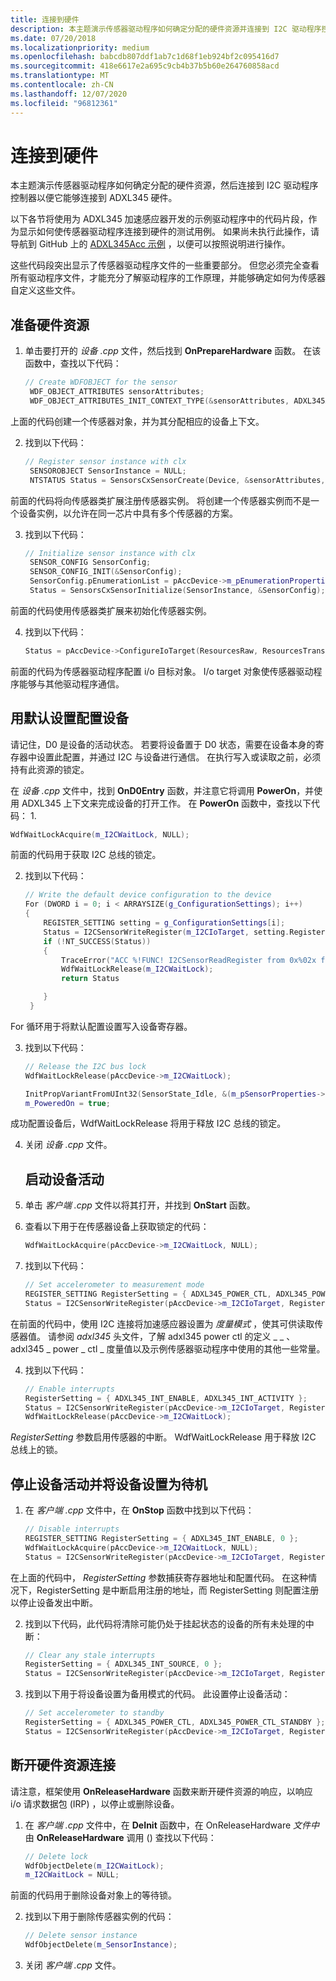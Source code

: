 ```yaml
---
title: 连接到硬件
description: 本主题演示传感器驱动程序如何确定分配的硬件资源并连接到 I2C 驱动程序控制器。
ms.date: 07/20/2018
ms.localizationpriority: medium
ms.openlocfilehash: babcdb807ddf1ab7c1d68f1eb924bf2c095416d7
ms.sourcegitcommit: 418e6617e2a695c9cb4b37b5b60e264760858acd
ms.translationtype: MT
ms.contentlocale: zh-CN
ms.lasthandoff: 12/07/2020
ms.locfileid: "96812361"
---
```

# <a name="connect-to-hardware"></a>连接到硬件


本主题演示传感器驱动程序如何确定分配的硬件资源，然后连接到 I2C 驱动程序控制器以便它能够连接到 ADXL345 硬件。

以下各节将使用为 ADXL345 加速感应器开发的示例驱动程序中的代码片段，作为显示如何使传感器驱动程序连接到硬件的测试用例。 如果尚未执行此操作，请导航到 GitHub 上的 [ADXL345Acc 示例](https://github.com/Microsoft/Windows-driver-samples/tree/1fbea08887e10e087c3f6bb0be8968e29e20cc84/sensors/ADXL345Acc) ，以便可以按照说明进行操作。

这些代码段突出显示了传感器驱动程序文件的一些重要部分。 但您必须完全查看所有驱动程序文件，才能充分了解驱动程序的工作原理，并能够确定如何为传感器自定义这些文件。

## <a name="prepare-hardware-resources"></a>准备硬件资源


1. 单击要打开的 *设备 .cpp* 文件，然后找到 **OnPrepareHardware** 函数。 在该函数中，查找以下代码：
   ```cpp
   // Create WDFOBJECT for the sensor
    WDF_OBJECT_ATTRIBUTES sensorAttributes;
    WDF_OBJECT_ATTRIBUTES_INIT_CONTEXT_TYPE(&sensorAttributes, ADXL345AccDevice);
   ```

上面的代码创建一个传感器对象，并为其分配相应的设备上下文。

2. 找到以下代码：
   ```cpp
   // Register sensor instance with clx
    SENSOROBJECT SensorInstance = NULL;
    NTSTATUS Status = SensorsCxSensorCreate(Device, &sensorAttributes, &SensorInstance);
   ```

前面的代码将向传感器类扩展注册传感器实例。 将创建一个传感器实例而不是一个设备实例，以允许在同一芯片中具有多个传感器的方案。

3. 找到以下代码：
   ```cpp
   // Initialize sensor instance with clx
    SENSOR_CONFIG SensorConfig;
    SENSOR_CONFIG_INIT(&SensorConfig);
    SensorConfig.pEnumerationList = pAccDevice->m_pEnumerationProperties;
    Status = SensorsCxSensorInitialize(SensorInstance, &SensorConfig);
   ```

前面的代码使用传感器类扩展来初始化传感器实例。

4. 找到以下代码：
   ```cpp
   Status = pAccDevice->ConfigureIoTarget(ResourcesRaw, ResourcesTranslated);
   ```

前面的代码为传感器驱动程序配置 i/o 目标对象。 I/o target 对象使传感器驱动程序能够与其他驱动程序通信。

## <a name="configure-the-device-with-default-settings"></a>用默认设置配置设备


请记住，D0 是设备的活动状态。 若要将设备置于 D0 状态，需要在设备本身的寄存器中设置此配置，并通过 I2C 与设备进行通信。 在执行写入或读取之前，必须持有此资源的锁定。

在 *设备 .cpp* 文件中，找到 **OnD0Entry** 函数，并注意它将调用 **PowerOn**，并使用 ADXL345 上下文来完成设备的打开工作。 在 **PowerOn** 函数中，查找以下代码：
1.
```cpp
WdfWaitLockAcquire(m_I2CWaitLock, NULL);
```

前面的代码用于获取 I2C 总线的锁定。

2. 找到以下代码：
   ```cpp
   // Write the default device configuration to the device
   For (DWORD i = 0; i < ARRAYSIZE(g_ConfigurationSettings); i++)
   {
       REGISTER_SETTING setting = g_ConfigurationSettings[i];
       Status = I2CSensorWriteRegister(m_I2CIoTarget, setting.Register, &setting.Value, sizeof(setting.Value));
       if (!NT_SUCCESS(Status))
       {
           TraceError("ACC %!FUNC! I2CSensorReadRegister from 0x%02x failed! %!STATUS!", setting.Register, Status);
           WdfWaitLockRelease(m_I2CWaitLock);
           return Status

       }
    }
   ```

For 循环用于将默认配置设置写入设备寄存器。

3. 找到以下代码：
   ```cpp
   // Release the I2C bus lock
   WdfWaitLockRelease(pAccDevice->m_I2CWaitLock);

   InitPropVariantFromUInt32(SensorState_Idle, &(m_pSensorProperties->List[SENSOR_PROPERTY_STATE].Value));
   m_PoweredOn = true;
   ```

成功配置设备后，WdfWaitLockRelease 将用于释放 I2C 总线的锁定。

4. 关闭 *设备 .cpp* 文件。
   ## <a name="start-the-device-activity"></a>启动设备活动


5. 单击 *客户端 .cpp* 文件以将其打开，并找到 **OnStart** 函数。
6. 查看以下用于在传感器设备上获取锁定的代码：
   ```cpp
   WdfWaitLockAcquire(pAccDevice->m_I2CWaitLock, NULL);
   ```

7. 找到以下代码：
   ```cpp
   // Set accelerometer to measurement mode
   REGISTER_SETTING RegisterSetting = { ADXL345_POWER_CTL, ADXL345_POWER_CTL_MEASURE };
   Status = I2CSensorWriteRegister(pAccDevice->m_I2CIoTarget, RegisterSetting.Register, &RegisterSetting.Value, sizeof(RegisterSetting.Value));
   ```

在前面的代码中，使用 I2C 连接将加速感应器设置为 *度量模式* ，使其可供读取传感器值。 请参阅 *adxl345* 头文件，了解 adxl345 power ctl 的定义 \_ \_ 、adxl345 \_ power \_ ctl \_ 度量值以及示例传感器驱动程序中使用的其他一些常量。

4. 找到以下代码：
   ```cpp
   // Enable interrupts
   RegisterSetting = { ADXL345_INT_ENABLE, ADXL345_INT_ACTIVITY };
   Status = I2CSensorWriteRegister(pAccDevice->m_I2CIoTarget, RegisterSetting.Register, &RegisterSetting.Value, sizeof(RegisterSetting.Value));
   WdfWaitLockRelease(pAccDevice->m_I2CWaitLock);
   ```

*RegisterSetting* 参数启用传感器的中断。 WdfWaitLockRelease 用于释放 I2C 总线上的锁。

## <a name="stop-the-device-activity-and-set-device-to-standby"></a>停止设备活动并将设备设置为待机


1. 在 *客户端 .cpp* 文件中，在 **OnStop** 函数中找到以下代码：
   ```cpp
   // Disable interrupts
   REGISTER_SETTING RegisterSetting = { ADXL345_INT_ENABLE, 0 };
   WdfWaitLockAcquire(pAccDevice->m_I2CWaitLock, NULL);
   Status = I2CSensorWriteRegister(pAccDevice->m_I2CIoTarget, RegisterSetting.Register, &RegisterSetting.Value, sizeof(RegisterSetting.Value));
   ```

在上面的代码中， *RegisterSetting* 参数捕获寄存器地址和配置代码。 在这种情况下，RegisterSetting 是中断启用注册的地址，而 RegisterSetting 则配置注册以停止设备发出中断。

2. 找到以下代码，此代码将清除可能仍处于挂起状态的设备的所有未处理的中断：
   ```cpp
   // Clear any stale interrupts
   RegisterSetting = { ADXL345_INT_SOURCE, 0 };
   Status = I2CSensorWriteRegister(pAccDevice->m_I2CIoTarget, RegisterSetting.Register, &RegisterSetting.Value, sizeof(RegisterSetting.Value));
   ```

3. 找到以下用于将设备设置为备用模式的代码。 此设置停止设备活动：
   ```cpp
   // Set accelerometer to standby
   RegisterSetting = { ADXL345_POWER_CTL, ADXL345_POWER_CTL_STANDBY };
   Status = I2CSensorWriteRegister(pAccDevice->m_I2CIoTarget, RegisterSetting.Register, &RegisterSetting.Value, sizeof(RegisterSetting.Value));
   ```

## <a name="disconnect-hardware-resources"></a>断开硬件资源连接


请注意，框架使用 **OnReleaseHardware** 函数来断开硬件资源的响应，以响应 i/o 请求数据包 (IRP) ，以停止或删除设备。

1. 在 *客户端 .cpp* 文件中，在 **DeInit** 函数中，在 OnReleaseHardware *文件中* 由 **OnReleaseHardware** 调用 () 查找以下代码：
   ```cpp
   // Delete lock
   WdfObjectDelete(m_I2CWaitLock);
   m_I2CWaitLock = NULL;
   ```

前面的代码用于删除设备对象上的等待锁。

2. 找到以下用于删除传感器实例的代码：
   ```cpp
   // Delete sensor instance
   WdfObjectDelete(m_SensorInstance);
   ```

3. 关闭 *客户端 .cpp* 文件。







